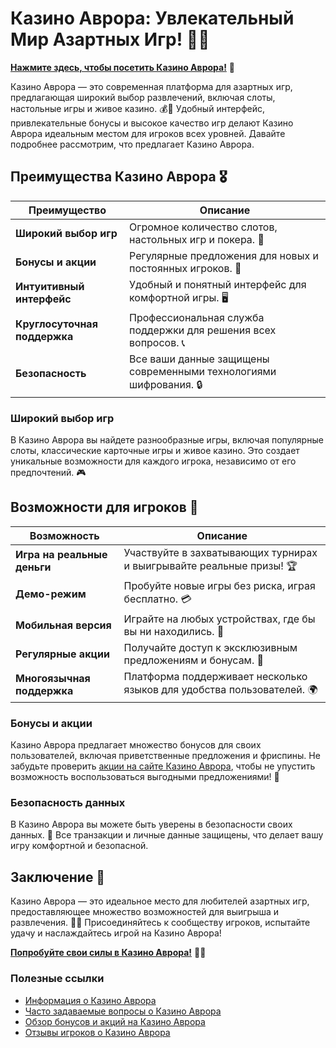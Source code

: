 # Казино Аврора: Увлекательный Мир Азартных Игр! 🎲✨

[**Нажмите здесь, чтобы посетить Казино Аврора!**](https://10trafic-stat2.com/click/668546556bcc6313411604bd/6766/13032/subaccount) 🤑

Казино Аврора — это современная платформа для азартных игр, предлагающая широкий выбор развлечений, включая слоты, настольные игры и живое казино. 💰🎉 Удобный интерфейс, привлекательные бонусы и высокое качество игр делают Казино Аврора идеальным местом для игроков всех уровней. Давайте подробнее рассмотрим, что предлагает Казино Аврора.

## Преимущества Казино Аврора 🎖️

| Преимущество                     | Описание                                                |
|----------------------------------|--------------------------------------------------------|
| **Широкий выбор игр**            | Огромное количество слотов, настольных игр и покера. 🎰 |
| **Бонусы и акции**               | Регулярные предложения для новых и постоянных игроков. 🎁 |
| **Интуитивный интерфейс**        | Удобный и понятный интерфейс для комфортной игры. 🖥️   |
| **Круглосуточная поддержка**     | Профессиональная служба поддержки для решения всех вопросов. 📞 |
| **Безопасность**                 | Все ваши данные защищены современными технологиями шифрования. 🔒 |

### Широкий выбор игр

В Казино Аврора вы найдете разнообразные игры, включая популярные слоты, классические карточные игры и живое казино. Это создает уникальные возможности для каждого игрока, независимо от его предпочтений. 🎮

## Возможности для игроков 🎲

| Возможность                      | Описание                                                |
|----------------------------------|--------------------------------------------------------|
| **Игра на реальные деньги**      | Участвуйте в захватывающих турнирах и выигрывайте реальные призы! 🏆 |
| **Демо-режим**                  | Пробуйте новые игры без риска, играя бесплатно. 💳    |
| **Мобильная версия**             | Играйте на любых устройствах, где бы вы ни находились. 📱 |
| **Регулярные акции**             | Получайте доступ к эксклюзивным предложениям и бонусам. 🎉 |
| **Многоязычная поддержка**       | Платформа поддерживает несколько языков для удобства пользователей. 🌍 |

### Бонусы и акции

Казино Аврора предлагает множество бонусов для своих пользователей, включая приветственные предложения и фриспины. Не забудьте проверить [акции на сайте Казино Аврора](https://10trafic-stat2.com/click/668546556bcc6313411604bd/6766/13032/subaccount), чтобы не упустить возможность воспользоваться выгодными предложениями! 🎊

### Безопасность данных

В Казино Аврора вы можете быть уверены в безопасности своих данных. 🔐 Все транзакции и личные данные защищены, что делает вашу игру комфортной и безопасной.

## Заключение 🎉

Казино Аврора — это идеальное место для любителей азартных игр, предоставляющее множество возможностей для выигрыша и развлечения. 🌟💸 Присоединяйтесь к сообществу игроков, испытайте удачу и наслаждайтесь игрой на Казино Аврора!

[**Попробуйте свои силы в Казино Аврора!**](https://10trafic-stat2.com/click/668546556bcc6313411604bd/6766/13032/subaccount) 💪🎊

### Полезные ссылки
- [Информация о Казино Аврора](https://10trafic-stat2.com/click/668546556bcc6313411604bd/6766/13032/subaccount)
- [Часто задаваемые вопросы о Казино Аврора](https://10trafic-stat2.com/click/668546556bcc6313411604bd/6766/13032/subaccount)
- [Обзор бонусов и акций на Казино Аврора](https://10trafic-stat2.com/click/668546556bcc6313411604bd/6766/13032/subaccount)
- [Отзывы игроков о Казино Аврора](https://10trafic-stat2.com/click/668546556bcc6313411604bd/6766/13032/subaccount)
